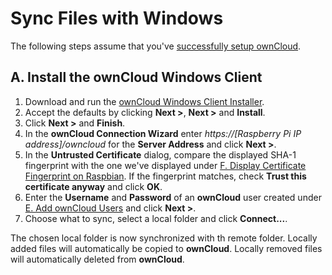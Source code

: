 # Sync Files with Windows
The following steps assume that you've [successfully setup ownCloud](../README.md).

## A. Install the ownCloud Windows Client 
1. Download and run the [ownCloud Windows Client Installer](https://download.owncloud.com/desktop/stable/ownCloud-2.4.0.8894-setup.exe).
2. Accept the defaults by clicking **Next >**, **Next >** and **Install**.
3. Click **Next >** and **Finish**.
4. In the **ownCloud Connection Wizard** enter *https://[Raspberry Pi IP address]/owncloud* for the
   **Server Address** and click **Next >**.
5. In the **Untrusted Certificate** dialog, compare the displayed SHA-1 fingerprint with the one we've displayed
   under
   [F. Display Certificate Fingerprint on Raspbian](../README.md#f-display-cerificate-fingerprint-on-raspbian).
   If the fingerprint matches, check **Trust this certificate anyway** and click **OK**.
6. Enter the **Username** and **Password** of an **ownCloud** user created under
   [E. Add ownCloud Users](../README.md#e-add-owncloud-users) and click **Next >**.
7. Choose what to sync, select a local folder and click **Connect...**.

The chosen local folder is now synchronized with th remote folder. Locally added files will automatically be
copied to **ownCloud**. Locally removed files will automatically deleted from **ownCloud**. 
